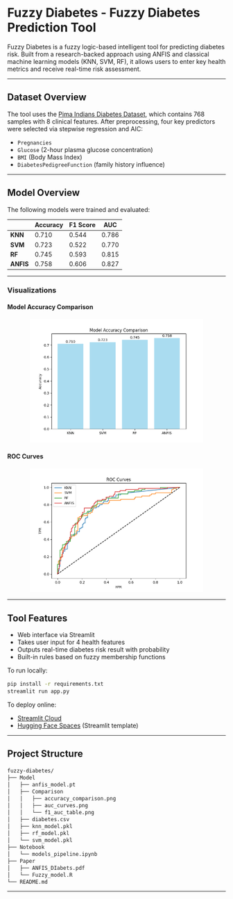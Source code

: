 # Fuzzy Diabetes - Fuzzy Diabetes Prediction Tool

Fuzzy Diabetes is a fuzzy logic-based intelligent tool for predicting diabetes risk. Built from a research-backed approach using ANFIS and classical machine learning models (KNN, SVM, RF), it allows users to enter key health metrics and receive real-time risk assessment.

---

## Dataset Overview

The tool uses the [Pima Indians Diabetes Dataset](https://www.kaggle.com/datasets/uciml/pima-indians-diabetes-database), which contains 768 samples with 8 clinical features. After preprocessing, four key predictors were selected via stepwise regression and AIC:

* `Pregnancies`
* `Glucose` (2-hour plasma glucose concentration)
* `BMI` (Body Mass Index)
* `DiabetesPedigreeFunction` (family history influence)

---

## Model Overview

The following models were trained and evaluated:

|        | Accuracy | F1 Score |  AUC  |
|--------|----------|----------|-------|
| **KNN**  | 0.710    | 0.544    | 0.786 |
| **SVM**  | 0.723    | 0.522    | 0.770 |
| **RF**   | 0.745    | 0.593    | 0.815 |
| **ANFIS**| 0.758    | 0.606    | 0.827 |

---

### Visualizations

#### Model Accuracy Comparison

<p align="center">
  <img src="model/Comparison/accuracy_comparison.png" width="400">
</p>

#### ROC Curves

<p align="center">
  <img src="model/Comparison/auc_curves.png" width="400">
</p>


---

## Tool Features

* Web interface via Streamlit
* Takes user input for 4 health features
* Outputs real-time diabetes risk result with probability
* Built-in rules based on fuzzy membership functions

To run locally:

```bash
pip install -r requirements.txt
streamlit run app.py
```

To deploy online:

* [Streamlit Cloud](https://streamlit.io/cloud)
* [Hugging Face Spaces](https://huggingface.co/spaces) (Streamlit template)

---

## Project Structure

```
fuzzy-diabetes/
├── Model
│   ├── anfis_model.pt
│   ├── Comparison
│   │   ├── accuracy_comparison.png
│   │   ├── auc_curves.png
│   │   └── f1_auc_table.png
│   ├── diabetes.csv
│   ├── knn_model.pkl
│   ├── rf_model.pkl
│   └── svm_model.pkl
├── Notebook
│   └── models_pipeline.ipynb
├── Paper
│   ├── ANFIS_DIabets.pdf
│   └── Fuzzy_model.R
└── README.md

```

---

